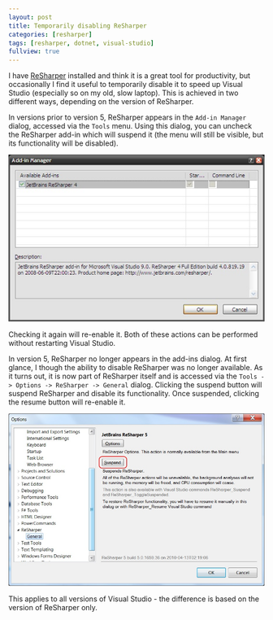 ```yaml
---
layout: post
title: Temporarily disabling ReSharper
categories: [resharper]
tags: [resharper, dotnet, visual-studio]
fullview: true
---
```


I have [ReSharper](http://www.jetbrains.com/resharper/) installed and think it is a great tool for productivity, but occasionally I find it useful to temporarily disable it to speed up Visual Studio (especially so on my old, slow laptop). This is achieved in two different ways, depending on the version of ReSharper.

In versions prior to version 5, ReSharper appears in the `Add-in Manager` dialog, accessed via the `Tools` menu. Using this dialog, you can uncheck the ReSharper add-in which will suspend it (the menu will still be visible, but its functionality will be disabled).

![](/assets/media/images/2010/06/resharperpre5suspend.jpg)

Checking it again will re-enable it. Both of these actions can be performed without restarting Visual Studio.

In version 5, ReSharper no longer appears in the add-ins dialog. At first glance, I though the ability to disable ReSharper was no longer available. As it turns out, it is now part of ReSharper itself and is accessed via the `Tools -> Options -> ReSharper -> General` dialog. Clicking the suspend button will suspend ReSharper and disable its functionality. Once suspended, clicking the resume button will re-enable it.

![](/assets/media/images/2010/06/resharper5suspend.jpg)

This applies to all versions of Visual Studio - the difference is based on the version of ReSharper only.
